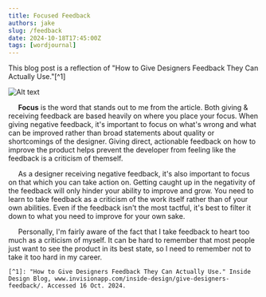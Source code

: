 ```yaml
---
title: Focused Feedback
authors: jake
slug: /feedback
date: 2024-10-18T17:45:00Z
tags: [wordjournal]
---
```



This blog post is a reflection of "How to Give Designers Feedback They Can Actually Use."[^1]

![Alt text](/img/focus.jpeg "Stay focused stock image")

&nbsp;&nbsp;&nbsp;&nbsp;&nbsp;<strong>Focus</strong> is the word that stands out to me from the article. Both giving & receiving feedback
are based heavily on where you place your focus. When giving negative feedback, it's important to focus on what's wrong and what can be 
improved rather than broad statements about quality or shortcomings of the designer. Giving direct, actionable feedback on how to improve
the product helps prevent the developer from feeling like the feedback is a criticism of themself.


&nbsp;&nbsp;&nbsp;&nbsp;&nbsp;As a designer receiving negative feedback, it's also important to focus on that which you can take action on.
Getting caught up in the negativity of the feedback will only hinder your ability to improve and grow. You need to learn to take feedback as
a criticism of the work itself rather than of your own abilities. Even if the feedback isn't the most tactful, it's best to filter it down to
what you need to improve for your own sake.


&nbsp;&nbsp;&nbsp;&nbsp;&nbsp;Personally, I'm fairly aware of the fact that I take feedback to heart too much as a criticism of myself. It
can be hard to remember that most people just want to see the product in its best state, so I need to remember not to take it too hard in my
career.


	[^1]: "How to Give Designers Feedback They Can Actually Use." Inside Design Blog, www.invisionapp.com/inside-design/give-designers-feedback/. Accessed 16 Oct. 2024. 